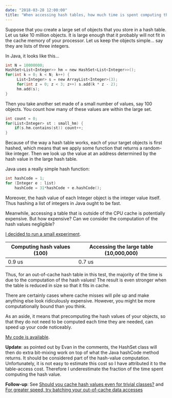 ```yaml
---
date: "2018-03-28 12:00:00"
title: "When accessing hash tables, how much time is spent computing the hash functions?"
---
```




Suppose that you create a large set of objects that you store in a hash table. Let us take 10 million<a href="https://lemire.me/blog/2018/03/29/should-you-cache-hash-values-even-for-trivial-classes/"></a> objects. It is large enough that it probably will not fit in the cache memory of your processor. Let us keep the objects simple&hellip; say they are lists of three integers.

In Java, it looks like this&hellip;
```C
int N = 10000000;
HashSet<List<Integer>> hm = new HashSet<List<Integer>>();
for(int k = 0; k < N; k++) {
     List<Integer> s = new ArrayList<Integer>(3);
     for(int z = 0; z < 3; z++) s.add(k * z - 2);
     hm.add(s);
}
```


Then you take another set made of a small number of values, say 100 objects. You count how many of these values are within the large set.
```C
int count = 0;
for(List<Integer> st : small_hm) {
    if(s.hm.contains(st)) count++;
}
```


Because of the way a hash table works, each of your target objects is first hashed, which means that we apply some function that returns a random-like integer. Then we look up the value at an address determined by the hash value in the large hash table.

Java uses a really simple hash function:
```C
int hashCode = 1;
for (Integer e : list)
    hashCode = 31*hashCode + e.hashCode();
```


Moreover, the hash value of each Integer object is the integer value itself. Thus hashing a list of integers in Java ought to be fast.

Meanwhile, accessing a table that is outside of the CPU cache is potentially expensive. But how expensive? Can we consider the computation of the hash values negligible?

[I decided to run a small experiment](https://github.com/lemire/Code-used-on-Daniel-Lemire-s-blog/tree/master/2018/03/28).

Computing hash values (100) |Accessing the large table (10,000,000) |
-------------------------|-------------------------|
0.9 us                   |0.7 us                   |


Thus, for an out-of-cache hash table in this test, the majority of the time is due to the computation of the hash values! The result is even stronger when the table is reduced in size so that it fits in cache.

There are certainly cases where cache misses will pile up and make anything else look ridiculously expensive. However, you might be more computationally bound than you think.

As an aside, it means that precomputing the hash values of your objects, so that they do not need to be computed each time they are needed, can speed up your code noticeably.

[My code is available](https://github.com/lemire/Code-used-on-Daniel-Lemire-s-blog/tree/master/2018/03/28).

__Update__: as pointed out by Evan in the comments, the HashSet class will then do extra bit-mixing work on top of what the Java hashCode method returns. It should be considered part of the hash-value computation. Unfortunately, it is not easy to estimate this cost so I have attributed it to the table-access cost. Therefore I underestimate the fraction of the time spent computing the hash value.

__Follow-up__: See [Should you cache hash values even for trivial classes?](/lemire/blog/2018/03/29/should-you-cache-hash-values-even-for-trivial-classes/) and [For greater speed, try batching your out-of-cache data accesses](/lemire/blog/2018/04/12/for-greater-speed-try-batching-your-out-of-cache-data-accesses/)

